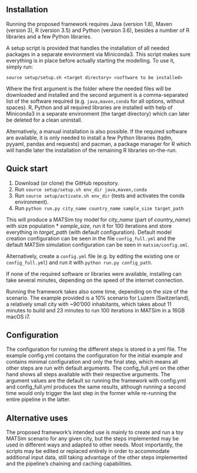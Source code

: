 ## Installation

Running the proposed framework requires Java (version 1.8), Maven (version 3), R (version 3.5) and Python (version 3.6), besides a number of R libraries and a few Python libraries. 

A setup script is provided that handles the installation of all needed packages in a separate environment via Miniconda3. This script makes sure everything is in place before actually starting the modelling. To use it, simply run:

    source setup/setup.sh <target directory> <software to be installed>

Where the first argument is the folder where the needed files will be downloaded and installed and the second argument is a comma-separated list of the software required (e.g. `java,maven,conda` for all options, without spaces). R, Python and all required libraries are installed with help of Miniconda3 in a separate environment (the target directory) which can later be deleted for a clean uninstall. 

Alternatively, a manual installation is also possible. If the required software are available, it is only needed to install a few Python libraries (tqdm, pyyaml, pandas and requests) and pacman, a package manager for R which will handle later the installation of the remaining R libraries on-the-run.

## Quick start

1. Download (or clone) the GitHub repository.
2. Run `source setup/setup.sh env_dir java,maven,conda`
3. Run `source setup/activate.sh env_dir` (tests and activates the conda environment).
4. Run `python run.py city_name country_name sample_size target_path`

This will produce a MATSim toy model for *city_name* (part of *country_name*) with size population * *sample_size*, run it for 100 iterations and store everything in *target_path* (with default configuration). Default model creation configuration can be seen in the file `config_full.yml` and the default MATSim simulation configuration can be seen in `matsim/config.xml`.

Alternatively, create a `config.yml` file (e.g. by editing the existing one or `config_full.yml`) and run it with `python run.py config_path`.

If none of the required software or libraries were available, installing can take several minutes, depending on the speed of the internet connection. 

Running the framework takes also some time, depending on the size of the scenario. The example provided is a 10% scenario for Luzern (Switzerland), a relatively small city with ~90’000 inhabitants, which takes about 11 minutes to build and 23 minutes to run 100 iterations in MATSim in a 16GB macOS i7.

## Configuration

The configuration for running the different steps is stored in a yml file. The example config.yml contains the configuration for the initial example and contains minimal configuration and only the final step, which means all other steps are run with default arguments. The config_full.yml on the other hand shows all steps available with their respective arguments. The argument values are the default so running the framework with config.yml and config_full.yml produces the same results, although running a second time would only trigger the last step in the former while re-running the entire pipeline in the latter.

## Alternative uses

The proposed framework’s intended use is mainly to create and run a toy MATSim scenario for any given city, but the steps implemented may be used in different ways and adapted to other needs. Most importantly, the scripts may be edited or replaced entirely in order to accommodate additional input data, still taking advantage of the other steps implemented and the pipeline’s chaining and caching capabilities.

